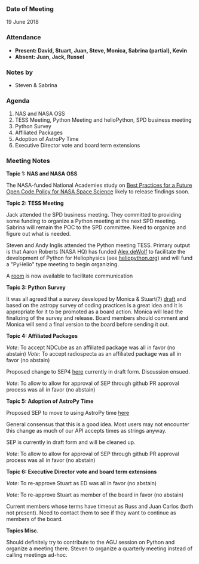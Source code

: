 ### Date of Meeting
19 June 2018

### Attendance
- **Present: David, Stuart, Juan, Steve, Monica, Sabrina (partial), Kevin** 
- **Absent: Juan, Jack, Russel** 

### Notes by
- Steven & Sabrina

### Agenda
1. NAS and NASA OSS
2. TESS Meeting, Python Meeting and helioPython, SPD business meeting
3. Python Survey
4. Affiliated Packages
5. Adoption of AstroPy Time
6. Executive Director vote and board term extensions

### Meeting Notes

**Topic 1: NAS and NASA OSS**

The NASA-funded National Academies study on [Best Practices for a Future Open Code Policy for NASA Space Science](http://sites.nationalacademies.org/SSB/CurrentProjects/SSB_178892) likely to release findings soon.

**Topic 2: TESS Meeting**

Jack attended the SPD business meeting. They committed to providing some funding to organize a Python meeting at the next SPD meeting. Sabrina will remain the POC to the SPD committee. Need to organize and figure out what is needed.

Steven and Andy Inglis attended the Python meeting TESS. Primary output is that Aaron Roberts (NASA HQ) has funded [Alex deWolf](http://lasp.colorado.edu/home/personnel/alex.dewolfe/) to facilitate the development of Python for Heliophysics (see [heliopython.org](heliopython.org)) and will fund a "PyHelio" type meeting to begin organizing.

A [room](https://chat.openastronomy.org/#/room/#heliopython:openastronomy.org) is now available to facilitate communication 

**Topic 3: Python Survey**

It was all agreed that a survey developed by Monica & Stuart(?) [draft](https://docs.google.com/document/d/1X6ti5ec0SkMqL5P40bIxpJTC8uKmvXwLHr5p84SzVnc/edit) and based on the astropy survey of coding practices is a great idea and it is appropriate for it to be promoted as a board action. Monica will lead the finalizing of the survey and release. Board members should comment and Monica will send a final version to the board before sending it out.

**Topic 4: Affiliated Packages**

_Vote_: To accept NDCube as an affiliated package was all in favor (no abstain)
_Vote_: To accept radiospecta as an affiliated package was all in favor (no abstain)

Proposed change to SEP4 [here](https://github.com/sunpy/sunpy-SEP/pull/34/files?short_path=4acb487#diff-4acb48776482ed278078b84d4153b9f2) currently in draft form. Discussion ensued.

_Vote_: To allow to allow for approval of SEP through github PR approval process was all in favor (no abstain)

**Topic 5: Adoption of AstroPy Time**

Proposed SEP to move to using AstroPy time [here](https://github.com/sunpy/sunpy-SEP/pull/32/files?short_path=6af3642#diff-6af364282ff05fde769ea1cacd533f77)

General consensus that this is a good idea. Most users may not encounter this change as much of our 
API accepts times as strings anyway. 

SEP is currently in draft form and will be cleaned up.

_Vote_: To allow to allow for approval of SEP through github PR approval process was all in favor (no abstain)

**Topic 6: Executive Director vote and board term extensions**

_Vote_: To re-approve Stuart as ED was all in favor (no abstain)

_Vote_: To re-approve Stuart as member of the board in favor (no abstain)

Current members whose terms have timeout as Russ and Juan Carlos (both not present). Need to contact them to see if they want to continue as members of the board.

**Topics Misc.**

Should definitely try to contribute to the AGU session on Python and organize a meeting there.
Steven to organize a quarterly meeting instead of calling meetings ad-hoc.